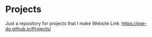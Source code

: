 # Projects
Just a repository for projects that I make
Website Link: https://pse-do.github.io/Projects/
